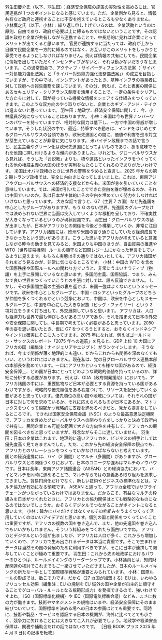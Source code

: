 ###

羽生田慶介氏（以下、羽生田）：経済安全保障の施策の実効性を高めるには、官民連携が 1 つのポイントになると感じています。ただ、企業側から見ると、情報共有など政府と連携することに不安を抱えているところも少なくありません。
小林鷹之氏（以下、小林）：繰り返し申し上げているのは、企業活動というのは原則、自由であり、政府が必要以上に縛るものではないということです。その認識を政府と企業が共有しながら連携することで、中長期的に見れば企業にとってメリットが出てくると思います。
官民が連携するに当たっては、政府が上から目線で民間企業を一方的に縛るのではなく、お互いがこのメリットをしっかりと享受できるようにしなければなりません。例えば情報の共有にしても、民間企業に情報を出していただくインセンティブがないと、それは動かないだろうなと思います。
この通常国会で、アクティブ・サイバーディフェンスの法案（「サイバー対処能力強化法案」と「サイバー対処能力強化法整備法案」）の成立を目指していますが、その中では、インシデントがあったとき、基幹インフラの事業者に対して政府への報告義務を課しています。その分、例えば、これと表裏の関係にあるセキュリティ・クリアランス制度を活用することで、一定の条件をクリアした方たちに対して、国が持っている機微な情報をシェアする仕組みをつくっていきます。このような双方向のやり取りがないと、企業とのギブ・アンド・テイクは進まないと思っています。
羽生田：地政学、経済安全保障に関して、今、小林議員が気になっていることはありますか。
小林：米国は今も世界ナンバーワンのパワーを持っていますが、相対的な国力は低下し、一方で中国の脅威が増しています。そうした状況の中で、最近、特筆すべき動きは、インドをはじめとするグローバルサウスの台頭であり、欧米先進国との間に、価値や利害を巡る対立が芽生えていることが非常に気になります。
米バイデン政権までの話で言うと、民主主義やグリーン化は欧米先進国にとってよいものであり、ある意味でそれを他国に押し付けるような傾向がありました。けれども、グローバルサウスから見れば、そうした「お説教」よりも、橋や道路といったインフラをつくってくれる他の権威主義の大国のほうが実利をもたらしてくれるのでありがたいわけです。
米国はオバマ政権のときに世界の警察をやめると宣言し、2025 年からの第 2 期トランプ政権では、完全に内向きになってしまいました。これは、東南アジアやグローバルサウスへの経済的支援などからも、米国が身を引いていくことを意味しています。では、米国が引いたことでできた空白を誰が埋めるのか、それは中国でいいのか。私は日本が主体的にその空白を埋めていく努力をしなければいけないと思っています。
大きな話で言うと、G7（主要 7 カ国）など先進国を中心としたグループがありますが、もう G のない世界、先進国のグループだけでは決められない世界に当面は突入していくような様相を呈しており、不確実性が大きくなっているというのが現状認識です。
羽生田：グローバルサウスの話が出ましたが、日本がアフリカとの関係を今後どう構築していくか、非常に注目しています。アフリカ諸国には、欧州や米国の言う通りにしていたら経済成長できなかったという思いがあります。こうした思いをアフリカが抱えていると意識しながら昨今の動きを見てみると、米国よりも中国のほうが、自由貿易の推進や WTO（世界貿易機関）ルールの順守など国際レジームにかなった発言をしているように見えます。もちろん実態はその通りではないとしても、アフリカ諸国がそれをどう見るかが、非常に気になるところです。
小林：中国の WTO を含めた国際秩序や国際ルールへの関わり方でいうと、非常にうまいナラティブ（物語）を上手に展開しているなと思います。多国間主義、国際協調、つまり、みんなで良い世界をつくっていこうとの主張に対しては、誰も反論できません。
しかし、その多国間主義の主張の裏を返せば、米国一強はよくないというメッセージです。欧米を中心としたグループと、中国・ロシアといったグループのどちらが仲間を多くつくれるかという競争において、中国は、欧米を中心としたスモールグループと、中国を中心にした大きな家族（ビッグ・ファミリー）という 2 項対立をうまく打ち出して、外交展開していると思います。
アフリカは、人口も経済力も世界で最も伸びしろがあるエリアであり、それを踏まえて日本の外交や安全保障に関しても、中長期で考えていく必要があると思っています。2050 年の姿を思い描いたとき、仮に G7 をつくろうとすると、おそらくインドネシアやインドは確実にそこに入ってきます。2075 年になれば、例えばゴールドマン・サックスのレポート「2075 年への道筋」を見ると、GDP 上位 10 カ国にアフリカの国（編集注：ナイジェリアやエジプト）がランクインします。
そうなれば、今まで関係が薄く地理的にも遠い、だからこれからも関係を深めなくてもいい、というわけにはいきません。現在私は、党の日グローバルサウス連携本部の本部長を務めています。一口にアフリカといっても様々な国があるので、経済安全保障上、どの国が日本にとってどのような戦略的価値を持っているのか、詳細に分析する必要があります。
例えば、ODA（政府開発援助）においても、アフリカ諸国の中には、重要鉱物など日本が必要とする資源を持っている国があるわけですから、戦略的な優先順位をある程度つけて、リソースを配分していく必要があると思っています。優先順位の高い国や地域については、それぞれの国が日本に対して何を求めているか、それに応えられるものが日本にあるか、マトリックスをつくって綿密かつ戦略的に支援を進めるべきだと、党から提言をしているところです。
できれば国家安全保障会議（NSC）のような最高意思決定機関で、アフリカを含めたグローバルサウスへの関わり方をしっかりと決めて政府内で共有し、民間企業とも可能な範囲で大きな方向性を共有して、アフリカへの展開を図るべきだと思っていますが、残念ながらそこに達していません。
羽生田：日本の企業はこれまで、地理的に遠いアフリカを、ビジネスの相手としては優先度高く見てきませんでした。ただ、これから先の経済安全保障の観点でも、アフリカとのリレーションをつくっていかなければならないと考えています。
国との経済連携には、バイ（2 国間）とマルチ（多国間）がありますが、グローバルサウスとの関係づくりにおいて、日本のユニークな強みはマルチのノウハウです。日本は長年、東南アジア諸国連合（ASEAN）との経済協力において、バイとマルチを同時に進めることで、マルチならではの意義ある取り組みを追求してきました。貿易円滑化だけでなく、新しい技術やビジネスの標準化などは、マルチ協力が有効になる領域です。
ASEAN と違って、アフリカ全域ではサプライチェーンがつながっているわけではありません。だからこそ、有益なマルチの枠組みを日本がつくれたときに、アフリカとの協力関係はとても戦略的なものになるのではないでしょうか。おそらくデジタルでつながることがポイントになると思います。
小林：確かにバイだけではなくマルチの枠組みをうまくつくって活用していくのはいいアイデアだと思います。個別の国と関係をつくっていくことは重要ですが、アフリカの複数の国を巻き込んで、また、他の先進国を巻き込んでもいいかもしれません。そういう枠組みをつくれたら面白いですね。
アフリカとデジタルという話が出ましたが、アフリカは人口が多く、これからも増加していくので、アフリカで生み出されるデータは本当に貴重です。そこで生まれるデータは当然その国の発展のために利用すべきですが、そこに日本が連携して関与していくことが極めて重要です。
羽生田：これから先の地政学におけるパワーのひとつは、ルールメイキングのリーダーシップです。小林議員とは、知的財産関連の検討でこれまでもご一緒させていただきましたが、日本のルールメイキングの新たな一手として国際標準戦略が重要とみられています。
小林：国際ルールの形成では、数こそ力です。だから（27 カ国が加盟する）EU は、いわゆるブリュッセル効果（編集注：EU の規制を EU 域外の国や企業が自主的に順守することでグローバル・ルールとなる規範形成力）を発揮できるので、強いわけですよね。
ISO（国際標準化機構）や IEC（国際電気標準会議）なども、まさに数の力が働きます。技術やマネジメントの規格はいまや、経済安全保障にそのまま結びついていて、国際標準を決める場への日本の参画はとても重要です。同時に、技術や製品・サービスを認証する日本の機関が、海外に比べてとても小さく、競争力に欠けることには大きなてこ入れが必要でしょう。地政学や経済安全保障は、関税や補助金だけの話ではないのです。
［日経 BOOK プラス 2025 年 4 月 3 日付の記事を転載］
